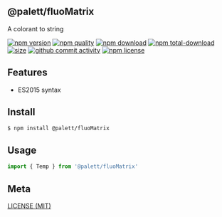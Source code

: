 ## @palett/fluoMatrix

A colorant to string

[![npm version][npm-image]][npm-url]
[![npm quality][quality-image]][quality-url]
[![npm download][download-image]][npm-url]
[![npm total-download][total-download-image]][npm-url]
[![size][size]][size-url]
[![github commit activity][commit-image]][github-url]
[![npm license][license-image]][npm-url]

[//]: <> (Shields)

[npm-image]: https://img.shields.io/npm/v/@palett/fluo.svg?style=flat-square

[quality-image]: http://npm.packagequality.com/shield/@palett/fluo.svg?style=flat-square

[download-image]: https://img.shields.io/npm/dm/@palett/fluo.svg?style=flat-square

[total-download-image]:https://img.shields.io/npm/dt/@palett/fluo.svg?style=flat-square

[license-image]: https://img.shields.io/npm/l/@palett/fluo.svg?style=flat-square

[commit-image]: https://img.shields.io/github/commit-activity/y/hoyeungw/@palett/fluo?style=flat-square

[size]: https://packagephobia.now.sh/badge?p=@palett/fluo

[//]: <> (Link)

[npm-url]: https://npmjs.org/package/@palett/fluo

[quality-url]: http://packagequality.com/#?package=@palett/fluo

[github-url]: https://github.com/hoyeungw/@palett/fluo

[size-url]: https://packagephobia.now.sh/result?p=@palett/fluo

## Features

- ES2015 syntax

## Install

```console
$ npm install @palett/fluoMatrix
```

## Usage

```js
import { Temp } from '@palett/fluoMatrix'
```

## Meta

[LICENSE (MIT)](/LICENSE)
